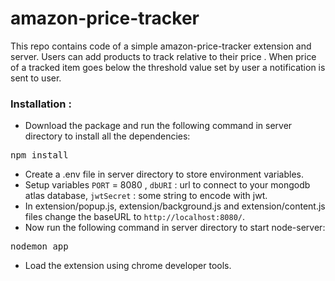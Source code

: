 # amazon-price-tracker
This repo contains code of a simple amazon-price-tracker extension and server. Users can add products to track relative to their price . When price of a tracked item goes below the threshold value set by user a notification is sent to user.

### Installation :
<!-- 
#### When using the already deployed server.

* Simply load the extension directory using chrome developer tools, rest has been taken care of.


#### Else if you wanna run the server locally :  -->

* Download the package and run the following command in server directory to install all the dependencies:
<pre>npm install</pre>
* Create a .env file in server directory to store environment variables. 
* Setup variables `PORT` = 8080 , `dbURI` : url to connect to your mongodb atlas database, `jwtSecret` : some string to encode with jwt.
* In extension/popup.js, extension/background.js and extension/content.js files change the baseURL to `http://localhost:8080/`.  
* Now run the following command in server directory to start node-server:
<pre>nodemon app</pre>
* Load the extension using chrome developer tools.




